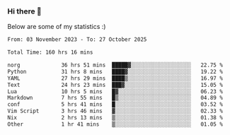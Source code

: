 ### Hi there 👋
Below are some of my statistics :)

<!--START_SECTION:waka-->

```txt
From: 03 November 2023 - To: 27 October 2025

Total Time: 160 hrs 16 mins

norg             36 hrs 51 mins  █████▓░░░░░░░░░░░░░░░░░░░   22.75 %
Python           31 hrs 8 mins   ████▓░░░░░░░░░░░░░░░░░░░░   19.22 %
YAML             27 hrs 29 mins  ████▒░░░░░░░░░░░░░░░░░░░░   16.97 %
Text             24 hrs 23 mins  ███▓░░░░░░░░░░░░░░░░░░░░░   15.05 %
Lua              10 hrs 5 mins   █▓░░░░░░░░░░░░░░░░░░░░░░░   06.23 %
Markdown         7 hrs 55 mins   █▒░░░░░░░░░░░░░░░░░░░░░░░   04.89 %
conf             5 hrs 41 mins   █░░░░░░░░░░░░░░░░░░░░░░░░   03.52 %
Vim Script       3 hrs 46 mins   ▓░░░░░░░░░░░░░░░░░░░░░░░░   02.33 %
Nix              2 hrs 13 mins   ▒░░░░░░░░░░░░░░░░░░░░░░░░   01.38 %
Other            1 hr 41 mins    ▒░░░░░░░░░░░░░░░░░░░░░░░░   01.05 %
```

<!--END_SECTION:waka-->

<!--
**KlapenHz/KlapenHz** is a ✨ _special_ ✨ repository because its `README.md` (this file) appears on your GitHub profile.

Here are some ideas to get you started:

- 🔭 I’m currently working on ...
- 🌱 I’m currently learning ...
- 👯 I’m looking to collaborate on ...
- 🤔 I’m looking for help with ...
- 💬 Ask me about ...
- 📫 How to reach me: ...
- 😄 Pronouns: ...
- ⚡ Fun fact: ...
-->

